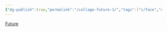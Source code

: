 ```yaml
---
{"dg-publish":true,"permalink":"/collage-future-1/","tags":["c/face","c/white","c/man","c/woman","c/eye","c/mouth","c/abstract"],"created":"2024-01-08T13:49:31.457-05:00","updated":"2024-01-08T13:50:14.699-05:00"}
---
```



[Future](https://www.instagram.com/p/Cj0gEVquq_b/)
